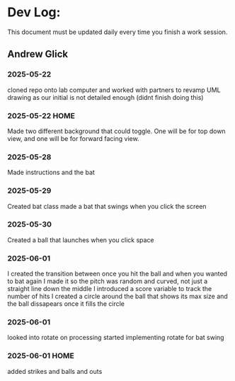 # Dev Log:

This document must be updated daily every time you finish a work session.

## Andrew Glick

### 2025-05-22
cloned repo onto lab computer and worked with partners to revamp UML drawing as our initial is not detailed enough (didnt finish doing this)
### 2025-05-22 HOME
Made two different background that could toggle. One will be for top down view, and one will be for forward facing view. 
### 2025-05-28 
Made instructions and the bat
### 2025-05-29
Created bat class
made a bat that swings when you click the screen
### 2025-05-30
Created a ball that launches when you click space
### 2025-06-01
I created the transition between once you hit the ball and when you wanted to bat again
I made it so the pitch was random and curved, not just a straight line down the middle
I introduced a score variable to track the number of hits
I created a circle around the ball that shows its max size and the ball dissapears once it fills the circle
### 2025-06-01
looked into rotate on processing
started implementing rotate for bat swing
### 2025-06-01 HOME
added strikes and balls and outs
